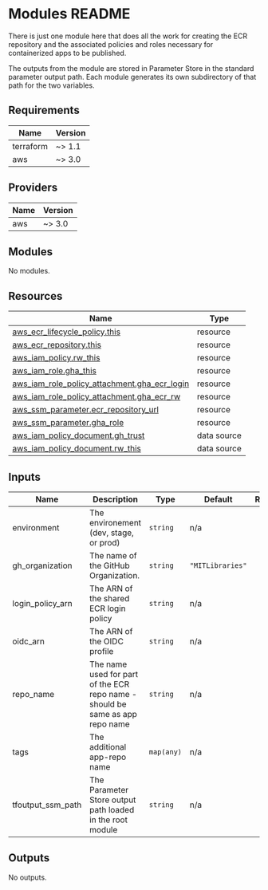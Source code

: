 # Modules README

There is just one module here that does all the work for creating the ECR repository and the associated policies and roles necessary for containerized apps to be published.

The outputs from the module are stored in Parameter Store in the standard parameter output path. Each module generates its own subdirectory of that path for the two variables.

## Requirements

| Name | Version |
|------|---------|
| terraform | ~> 1.1 |
| aws | ~> 3.0 |

## Providers

| Name | Version |
|------|---------|
| aws | ~> 3.0 |

## Modules

No modules.

## Resources

| Name | Type |
|------|------|
| [aws_ecr_lifecycle_policy.this](https://registry.terraform.io/providers/hashicorp/aws/latest/docs/resources/ecr_lifecycle_policy) | resource |
| [aws_ecr_repository.this](https://registry.terraform.io/providers/hashicorp/aws/latest/docs/resources/ecr_repository) | resource |
| [aws_iam_policy.rw_this](https://registry.terraform.io/providers/hashicorp/aws/latest/docs/resources/iam_policy) | resource |
| [aws_iam_role.gha_this](https://registry.terraform.io/providers/hashicorp/aws/latest/docs/resources/iam_role) | resource |
| [aws_iam_role_policy_attachment.gha_ecr_login](https://registry.terraform.io/providers/hashicorp/aws/latest/docs/resources/iam_role_policy_attachment) | resource |
| [aws_iam_role_policy_attachment.gha_ecr_rw](https://registry.terraform.io/providers/hashicorp/aws/latest/docs/resources/iam_role_policy_attachment) | resource |
| [aws_ssm_parameter.ecr_repository_url](https://registry.terraform.io/providers/hashicorp/aws/latest/docs/resources/ssm_parameter) | resource |
| [aws_ssm_parameter.gha_role](https://registry.terraform.io/providers/hashicorp/aws/latest/docs/resources/ssm_parameter) | resource |
| [aws_iam_policy_document.gh_trust](https://registry.terraform.io/providers/hashicorp/aws/latest/docs/data-sources/iam_policy_document) | data source |
| [aws_iam_policy_document.rw_this](https://registry.terraform.io/providers/hashicorp/aws/latest/docs/data-sources/iam_policy_document) | data source |

## Inputs

| Name | Description | Type | Default | Required |
|------|-------------|------|---------|:--------:|
| environment | The environement (dev, stage, or prod) | `string` | n/a | yes |
| gh\_organization | The name of the GitHub Organization. | `string` | `"MITLibraries"` | no |
| login\_policy\_arn | The ARN of the shared ECR login policy | `string` | n/a | yes |
| oidc\_arn | The ARN of the OIDC profile | `string` | n/a | yes |
| repo\_name | The name used for part of the ECR repo name - should be same as app repo name | `string` | n/a | yes |
| tags | The additional app-repo name | `map(any)` | n/a | yes |
| tfoutput\_ssm\_path | The Parameter Store output path loaded in the root module | `string` | n/a | yes |

## Outputs

No outputs.

